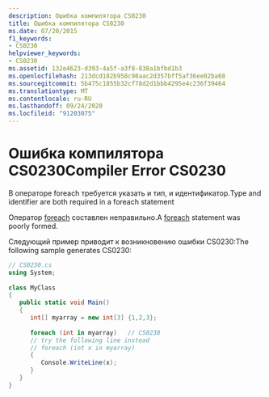 ```yaml
---
description: Ошибка компилятора CS0230
title: Ошибка компилятора CS0230
ms.date: 07/20/2015
f1_keywords:
- CS0230
helpviewer_keywords:
- CS0230
ms.assetid: 132e4623-d393-4a5f-a3f8-838a1bfbd1b3
ms.openlocfilehash: 213dcd182b958c98aac2d357bff5af36ee02ba68
ms.sourcegitcommit: 5b475c1855b32cf78d2d1bbb4295e4c236f39464
ms.translationtype: MT
ms.contentlocale: ru-RU
ms.lasthandoff: 09/24/2020
ms.locfileid: "91203075"
---
```

# <a name="compiler-error-cs0230"></a><span data-ttu-id="01c9c-103">Ошибка компилятора CS0230</span><span class="sxs-lookup"><span data-stu-id="01c9c-103">Compiler Error CS0230</span></span>

<span data-ttu-id="01c9c-104">В операторе foreach требуется указать и тип, и идентификатор.</span><span class="sxs-lookup"><span data-stu-id="01c9c-104">Type and identifier are both required in a foreach statement</span></span>  
  
 <span data-ttu-id="01c9c-105">Оператор [foreach](../language-reference/keywords/foreach-in.md) составлен неправильно.</span><span class="sxs-lookup"><span data-stu-id="01c9c-105">A [foreach](../language-reference/keywords/foreach-in.md) statement was poorly formed.</span></span>  
  
 <span data-ttu-id="01c9c-106">Следующий пример приводит к возникновению ошибки CS0230:</span><span class="sxs-lookup"><span data-stu-id="01c9c-106">The following sample generates CS0230:</span></span>  
  
```csharp  
// CS0230.cs  
using System;  
  
class MyClass  
{  
   public static void Main()  
   {  
      int[] myarray = new int[3] {1,2,3};  
  
      foreach (int in myarray)   // CS0230  
      // try the following line instead  
      // foreach (int x in myarray)  
      {  
         Console.WriteLine(x);  
      }  
   }  
}  
```
